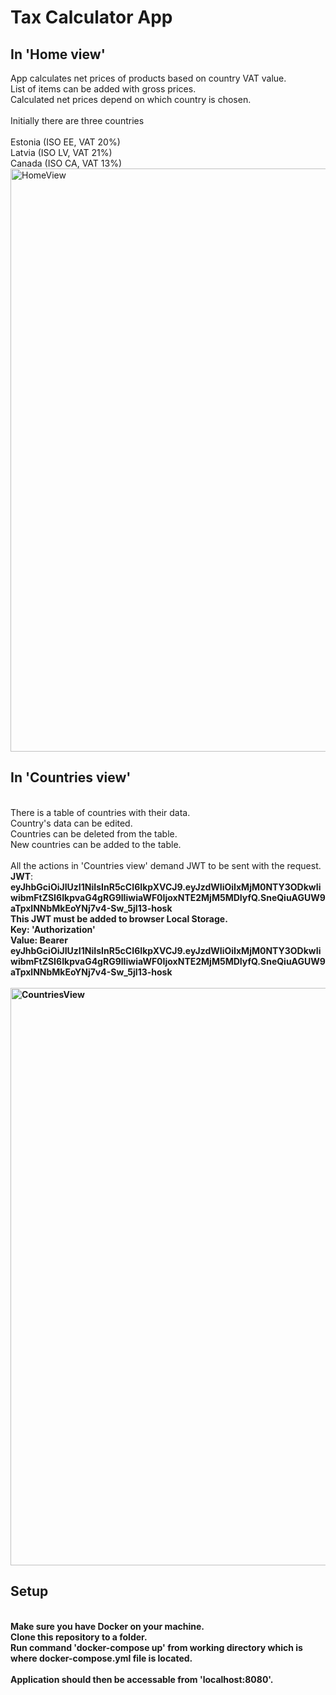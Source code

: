 # Tax Calculator App

## In 'Home view'
App calculates net prices of products based on country VAT value.<br />
List of items can be added with gross prices.<br />
Calculated net prices depend on which country is chosen.<br />
<br />
Initially there are three countries<br />
<br />
Estonia (ISO EE, VAT 20%) <br />
Latvia (ISO LV, VAT 21%) <br />
Canada (ISO CA, VAT 13%) <br /> 
<img width="933" alt="HomeView" src="https://user-images.githubusercontent.com/96142379/179543782-cdda9f71-0c62-4150-b70c-9b8b3e2fee0e.PNG">
<br />
## In 'Countries view'<br />
<br />
There is a table of countries with their data.<br />
Country's data can be edited. <br />
Countries can be deleted from the table.<br />
New countries can be added to the table. <br />
<br />
All the actions in 'Countries view' demand JWT to be sent with the request. <br />
<b>JWT</b>: <b>eyJhbGciOiJIUzI1NiIsInR5cCI6IkpXVCJ9.eyJzdWIiOiIxMjM0NTY3ODkwIiwibmFtZSI6IkpvaG4gRG9lIiwiaWF0IjoxNTE2MjM5MDIyfQ.SneQiuAGUW9aTpxlNNbMkEoYNj7v4-Sw_5jl13-hosk<b> <br />
This <b>JWT</b> must be added to browser Local Storage. <br /> 
<b>Key</b>: 'Authorization' <br />
<b>Value</b>: Bearer <b>eyJhbGciOiJIUzI1NiIsInR5cCI6IkpXVCJ9.eyJzdWIiOiIxMjM0NTY3ODkwIiwibmFtZSI6IkpvaG4gRG9lIiwiaWF0IjoxNTE2MjM5MDIyfQ.SneQiuAGUW9aTpxlNNbMkEoYNj7v4-Sw_5jl13-hosk<b><br />
<br />
<img width="924" alt="CountriesView" src="https://user-images.githubusercontent.com/96142379/179543980-00deb299-9ff1-434b-9455-6020a1cacd08.PNG">

## Setup <br /> 
<br />
Make sure you have Docker on your machine. <br />
Clone this repository to a folder. <br />
Run command 'docker-compose up' from working directory which is where docker-compose.yml file is located.<br /> 
<br />
Application should then be accessable from 'localhost:8080'.<br />
